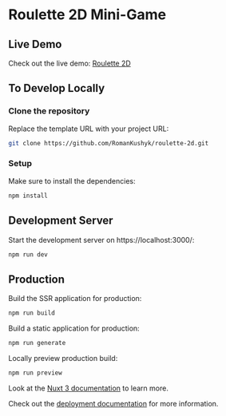 # Roulette 2D Mini-Game

## Live Demo

Check out the live demo: [Roulette 2D](https://romankushyk.github.io/roulette-2d/)

## To Develop Locally

### Clone the repository

Replace the template URL with your project URL:

```bash
git clone https://github.com/RomanKushyk/roulette-2d.git
```

### Setup

Make sure to install the dependencies:

```bash
npm install
```

## Development Server

Start the development server on https://localhost:3000/:

```bash
npm run dev
```

## Production

Build the SSR application for production:

```bash
npm run build
```

Build a static application for production:

```bash
npm run generate
```

Locally preview production build:

```bash
npm run preview
```

Look at the [Nuxt 3 documentation](https://nuxt.com/docs/getting-started/introduction) to learn more.

Check out the [deployment documentation](https://nuxt.com/docs/getting-started/deployment) for more information.
